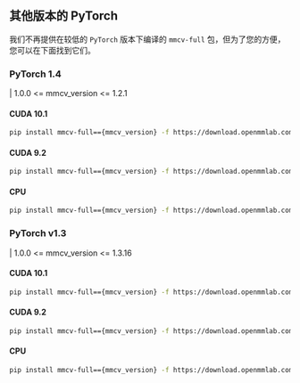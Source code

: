 ## 其他版本的 PyTorch

我们不再提供在较低的 `PyTorch` 版本下编译的 `mmcv-full` 包，但为了您的方便，您可以在下面找到它们。

### PyTorch 1.4

| 1.0.0 \<= mmcv_version \<= 1.2.1

#### CUDA 10.1

```bash
pip install mmcv-full=={mmcv_version} -f https://download.openmmlab.com/mmcv/dist/cu101/torch1.4.0/index.html
```

#### CUDA 9.2

```bash
pip install mmcv-full=={mmcv_version} -f https://download.openmmlab.com/mmcv/dist/cu101/torch1.4.0/index.html
```

#### CPU

```bash
pip install mmcv-full=={mmcv_version} -f https://download.openmmlab.com/mmcv/dist/cpu/torch1.4.0/index.html
```

### PyTorch v1.3

| 1.0.0 \<= mmcv_version \<= 1.3.16

#### CUDA 10.1

```bash
pip install mmcv-full=={mmcv_version} -f https://download.openmmlab.com/mmcv/dist/cu101/torch1.3.0/index.html
```

#### CUDA 9.2

```bash
pip install mmcv-full=={mmcv_version} -f https://download.openmmlab.com/mmcv/dist/cu101/torch1.3.0/index.html
```

#### CPU

```bash
pip install mmcv-full=={mmcv_version} -f https://download.openmmlab.com/mmcv/dist/cpu/torch1.3.0/index.html
```
